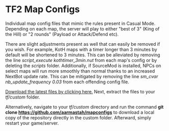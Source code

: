# TF2 Map Configs
Individual map config files that mimic the rules present in Casual Mode. Depending on each map, the server will play to either "best of 3" (King of the Hill) or "2 rounds" (Payload or Attack/Defend etc). 

There are slight adjustments present as well that can easily be removed if you wish. For example, KotH maps with a timer longer than 3 minutes by default will be shortened to 3 minutes. This can be alleviated by removing the line *script_execute kothtimer_3min.nut* from each map's config or by deleting the *scripts* folder. Additionally, if SourceMod is installed, NPCs on select maps will run more smoothly than normal thanks to an increased NextBot update rate. This can be mitigated by removing the line *sm_cvar nb_update_frequency 0.03* from each offending config file.

[Download the latest files by clicking here.](https://github.com/aarmastah/mapconfigs/archive/refs/heads/main.zip) Next, extract the files to your *tf/custom* folder.

Alternatively, navigate to your *tf/custom* directory and run the command **git clone https://github.com/aarmastah/mapconfigs** to download a local copy of the repository directly in the custom folder. Afterward, simply restart your game/server.